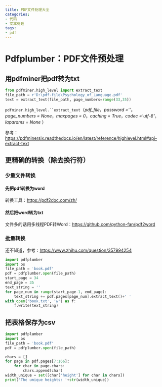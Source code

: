 ```yaml
---
title: PDF文件处理大全
categories:
- 代码
- 文本处理
tags:
- pdf
---
```

# Pdfplumber：PDF文件预处理

## 用pdfminer把pdf转为txt

```python
from pdfminer.high_level import extract_text
file_path = r'D:\pdf-file\Psychology_of_Language.pdf'
text = extract_text(file_path, page_numbers=range(33,35))
```
<!-- more -->
`pdfminer.high_level.``extract_text`（*pdf_file*，*password =''*，*page_numbers = None*，*maxpages = 0*，*caching = True*，*codec ='utf-8'*，*laparams = None* ）

参考：https://pdfminersix.readthedocs.io/en/latest/reference/highlevel.html#api-extract-text

## 更精确的转换（除去换行符）
### 少量文件转换

#### 先把pdf转换为word

转换工具：https://pdf2doc.com/zh/

#### 然后把word转为txt

文件多的话用多线程PDF转Word：https://github.com/python-fan/pdf2word

### 批量转换

还不知道，参考：https://www.zhihu.com/question/357994254

```python
import pdfplumber
import os
file_path = 'book.pdf'
pdf = pdfplumber.open(file_path)
start_page = 34
end_page = 35
text_string = ''
for page_num in range(start_page-1, end_page):
    text_string += pdf.pages[page_num].extract_text()+' '
with open('book.txt', 'w') as f:
    f.write(text_string)
```

## 把表格保存为csv

```python
import pdfplumber
import os
file_path = 'book.pdf'
pdf = pdfplumber.open(file_path)

chars = []
for page in pdf.pages[7:166]:
    for char in page.chars:
        chars.append(char)
width_unique = set([char['height'] for char in chars])
print('The unique heights: '+str(width_unique))
```
